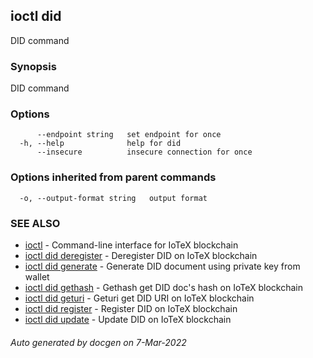 ## ioctl did

DID command

### Synopsis

DID command

### Options

```
      --endpoint string   set endpoint for once
  -h, --help              help for did
      --insecure          insecure connection for once
```

### Options inherited from parent commands

```
  -o, --output-format string   output format
```

### SEE ALSO

* [ioctl](../README.md)	 - Command-line interface for IoTeX blockchain
* [ioctl did deregister](ioctl_did_deregister.md)	 - Deregister DID on IoTeX blockchain
* [ioctl did generate](ioctl_did_generate.md)	 - Generate DID document using private key from wallet
* [ioctl did gethash](ioctl_did_gethash.md)	 - Gethash get DID doc's hash on IoTeX blockchain
* [ioctl did geturi](ioctl_did_geturi.md)	 - Geturi get DID URI on IoTeX blockchain
* [ioctl did register](ioctl_did_register.md)	 - Register DID on IoTeX blockchain
* [ioctl did update](ioctl_did_update.md)	 - Update DID on IoTeX blockchain

###### Auto generated by docgen on 7-Mar-2022
